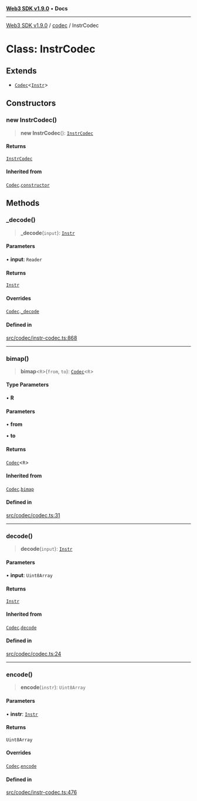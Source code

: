 [**Web3 SDK v1.9.0**](../../../README.md) • **Docs**

***

[Web3 SDK v1.9.0](../../../globals.md) / [codec](../README.md) / InstrCodec

# Class: InstrCodec

## Extends

- [`Codec`](Codec.md)\<[`Instr`](../type-aliases/Instr.md)\>

## Constructors

### new InstrCodec()

> **new InstrCodec**(): [`InstrCodec`](InstrCodec.md)

#### Returns

[`InstrCodec`](InstrCodec.md)

#### Inherited from

[`Codec`](Codec.md).[`constructor`](Codec.md#constructors)

## Methods

### \_decode()

> **\_decode**(`input`): [`Instr`](../type-aliases/Instr.md)

#### Parameters

• **input**: `Reader`

#### Returns

[`Instr`](../type-aliases/Instr.md)

#### Overrides

[`Codec`](Codec.md).[`_decode`](Codec.md#_decode)

#### Defined in

[src/codec/instr-codec.ts:868](https://github.com/Mystic-Nayy/alephium-web3/blob/c1afd789a197ce5fe21f08c2965942090157c33d/packages/web3/src/codec/instr-codec.ts#L868)

***

### bimap()

> **bimap**\<`R`\>(`from`, `to`): [`Codec`](Codec.md)\<`R`\>

#### Type Parameters

• **R**

#### Parameters

• **from**

• **to**

#### Returns

[`Codec`](Codec.md)\<`R`\>

#### Inherited from

[`Codec`](Codec.md).[`bimap`](Codec.md#bimap)

#### Defined in

[src/codec/codec.ts:31](https://github.com/Mystic-Nayy/alephium-web3/blob/c1afd789a197ce5fe21f08c2965942090157c33d/packages/web3/src/codec/codec.ts#L31)

***

### decode()

> **decode**(`input`): [`Instr`](../type-aliases/Instr.md)

#### Parameters

• **input**: `Uint8Array`

#### Returns

[`Instr`](../type-aliases/Instr.md)

#### Inherited from

[`Codec`](Codec.md).[`decode`](Codec.md#decode)

#### Defined in

[src/codec/codec.ts:24](https://github.com/Mystic-Nayy/alephium-web3/blob/c1afd789a197ce5fe21f08c2965942090157c33d/packages/web3/src/codec/codec.ts#L24)

***

### encode()

> **encode**(`instr`): `Uint8Array`

#### Parameters

• **instr**: [`Instr`](../type-aliases/Instr.md)

#### Returns

`Uint8Array`

#### Overrides

[`Codec`](Codec.md).[`encode`](Codec.md#encode)

#### Defined in

[src/codec/instr-codec.ts:476](https://github.com/Mystic-Nayy/alephium-web3/blob/c1afd789a197ce5fe21f08c2965942090157c33d/packages/web3/src/codec/instr-codec.ts#L476)
